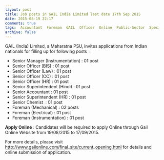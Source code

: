 ```yaml
---
layout: post
title: Job posts in GAIL India Limited last date 17th Sep 2015   
date: 2015-08-19 22:17
comments: true
tags:  Accountant  Foreman  GAIL  Officer  Online  Public-Sector  Special Drive  Superintendent 
archive: false
---
```

GAIL (India) Limited, a Maharatna PSU, invites applications from Indian nationals for filling up for following posts  :  

- Senior Manager (Instrumentation) : 01 post 
- Senior Officer (BIS) : 01 post
- Senior Officer (Law) : 01 post
- Senior Officer (CC) : 01 post
- Senior Officer (HR) : 01 post
- Senior Superintendent (Hindi) : 01 post
- Senior Accountant : 01 post
- Senior Superintendent (HR) : 01 post
- Senior Chemist  : 01 post 
- Foreman (Mechanical) : 02 posts
- Foreman (Electrical) : 01 post
- Foreman (Instrumentation) : 01 post 

**Apply Online** : Candidates will be required to apply Online through Gail Online Website from 19/08/2015 to 17/09/2015. 

For more details, please visit <http://www.gailonline.com/final_site/current_opening.html> for details and online submission of application. 




